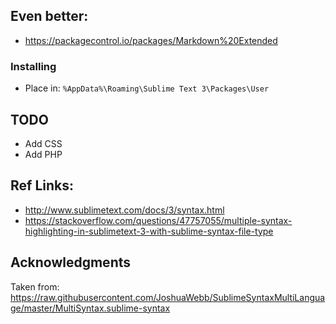 ## Even better:
  - https://packagecontrol.io/packages/Markdown%20Extended

### Installing
- Place in:
  ```%AppData%\Roaming\Sublime Text 3\Packages\User```

## TODO
- Add CSS
- Add PHP

## Ref Links:
- http://www.sublimetext.com/docs/3/syntax.html
- https://stackoverflow.com/questions/47757055/multiple-syntax-highlighting-in-sublimetext-3-with-sublime-syntax-file-type

## Acknowledgments
Taken from: https://raw.githubusercontent.com/JoshuaWebb/SublimeSyntaxMultiLanguage/master/MultiSyntax.sublime-syntax
